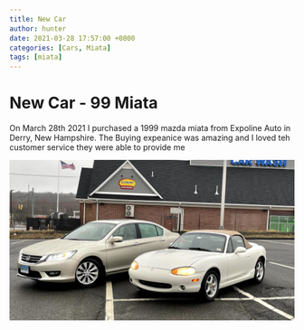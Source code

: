 ```yaml
---
title: New Car
author: hunter
date: 2021-03-28 17:57:00 +0800
categories: [Cars, Miata]
tags: [miata]
---
```



# New Car - 99 Miata

On March 28th 2021 I purchased a 1999 mazda miata from Expoline Auto in Derry, New Hampshire. The Buying expeanice was amazing and I loved teh customer service they were able to provide me 

![img-description](assets/img/favicons/image_2024-02-17_175902997.png)
